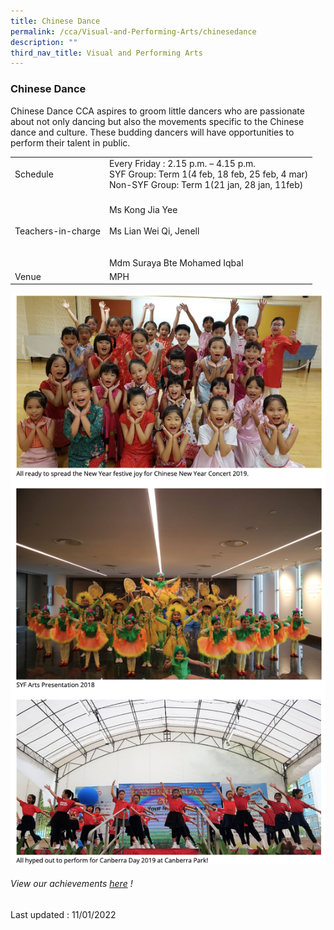 ```yaml
---
title: Chinese Dance
permalink: /cca/Visual-and-Performing-Arts/chinesedance
description: ""
third_nav_title: Visual and Performing Arts
---
```

### Chinese Dance
Chinese Dance CCA aspires to groom little dancers who are passionate about not only dancing but also the movements specific to the Chinese dance and culture. These budding dancers will have opportunities to perform their talent in public.

|  |  |
|---|---|
| Schedule | Every Friday : 2.15 p.m. – 4.15 p.m.<br>SYF Group: Term 1(4 feb, 18 feb, 25 feb, 4 mar)<br>Non-SYF Group: Term 1(21 jan, 28 jan, 11feb) |
| Teachers-in-charge | <br>Ms Kong Jia Yee<br><br>Ms Lian Wei Qi, Jenell<br><br><br>Mdm Suraya Bte Mohamed Iqbal |
|  Venue | MPH |

![](/images/cca7.png)

###### View our achievements [here](https://moe-sembawangpri-staging.netlify.app/our-students/non-academic-achievements/aesthetics) !

Last updated : 11/01/2022
